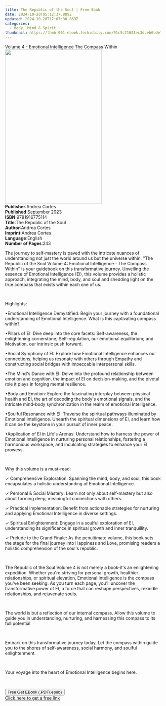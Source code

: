 ```yaml
---
title: The Republic of the Soul | Free Book
date: 2024-10-20T05:12:37.889Z
updated: 2024-10-26T17:07:30.863Z
categories:
  - Body, Mind & Spirit
thumbnail: https://thmb-001-ebook.techidaily.com/91c5c21631ec3dceb6bde115c80100fd18f5469a2acfaa1793713779e2bb8c8d.jpg
---
```

<main id="book-container">
  <div class="flex flex-col">
    <div class="book-brief flex-1 py-6 px-4 sm:p-6 md:py-10 md:px-8">
      <!-- brief-->
      <div class="book-brief-main">
        Volume 4 - Emotional Intelligence The Compass Within
      </div>
    </div>
    <div
      class="book-meta-info flex-1 grid gap-4 col-start-1 col-end-3 row-start-1 sm:mb-6 sm:grid-cols-4 lg:gap-6 lg:col-start-2 lg:row-end-6 lg:row-span-6 lg:mb-0"
    >
      <div
        class="book-meta-info-left place-content-center mt-4 p-4 text-sm leading-6 col-start-2 col-span-2 dark:text-slate-400"
      >
        <img
          class="w-full h-500 object-cover rounded-lg sm:h-255 sm:col-span-2 lg:col-span-full"
          src="https://img-001-ebook.techidaily.com/1e9edf4a0964dd4d391c0d77d2283362c48b9e13cb14b694392accc7117e6b3d.jpg"
          alt=""
          width="312"
          height="500"
        />
      </div>
      <div
        class="book-meta-info-right mt-2 col-start-1 row-start-2 col-span-3 self-center"
      >
        <!-- meta data  -->
        <div class="flex flex-col px-4 md:px-8">
          <div class="flex-1">
            <strong>Publisher</strong>:<span class="px-2">Andrea Cortes</span>
          </div>
          <div class="flex-1">
            <strong>Published</strong>:<span class="px-2">September 2023</span>
          </div>
          <div class="flex-1">
            <strong>ISBN</strong>:<span class="px-2">9781916775114</span>
          </div>
          <div class="flex-1">
            <strong>Title</strong>:<span class="px-2"
              >The Republic of the Soul</span
            >
          </div>
          <div class="flex-1">
            <strong>Author</strong>:<span class="px-2">Andrea Cortes</span>
          </div>
          <div class="flex-1">
            <strong>Imprint</strong>:<span class="px-2">Andrea Cortes</span>
          </div>
          <div class="flex-1">
            <strong>Language</strong>:<span class="px-2">English</span>
          </div>
          <div class="flex-1">
            <strong>Number of Pages</strong>:<span class="px-2">243</span>
          </div>
        </div>
      </div>
    </div>
    <div class="book-description flex-1 py-6 px-4 sm:p-6 md:py-10 md:px-8">
      <div class="book-description-main">
        <div accordion-content="" id="description">
          <p>
            The journey to self-mastery is paved with the intricate nuances of
            understanding not just the world around us but the universe within.
            "The Republic of the Soul Volume 4: Emotional Intelligence - The
            Compass Within" is your guidebook on this transformative journey.
            Unveiling the essence of Emotional Intelligence (EI), this volume
            provides a holistic approach, integrating the mind, body, and soul
            and shedding light on the true compass that exists within each one
            of us.
          </p>
          <p><br /></p>
          <p>Highlights:</p>
          <p>
            •Emotional Intelligence Demystified: Begin your journey with a
            foundational understanding of Emotional Intelligence. What is this
            captivating compass within?
          </p>
          <p>
            •Pillars of EI: Dive deep into the core facets: Self-awareness, the
            enlightening cornerstone; Self-regulation, our emotional
            equilibrium; and Motivation, our intrinsic push forward.
          </p>
          <p>
            •Social Symphony of EI: Explore how Emotional Intelligence enhances
            our connections, helping us resonate with others through Empathy and
            constructing social bridges with impeccable interpersonal skills.
          </p>
          <p>
            •The Mind's Dance with EI: Delve into the profound relationship
            between emotion and cognition, the impact of EI on decision-making,
            and the pivotal role it plays in forging mental resilience.
          </p>
          <p>
            •Body and Emotion: Explore the fascinating interplay between
            physical health and EI, the art of decoding the body's emotional
            signals, and the intricate mind-body synchronization in the realm of
            emotional Intelligence.
          </p>
          <p>
            •Soulful Resonance with EI: Traverse the spiritual pathways
            illuminated by Emotional Intelligence. Unearth the spiritual
            dimensions of EI, and learn how it can be the keystone in your
            pursuit of inner peace.
          </p>
          <p>
            •Application of EI in Life's Arenas: Understand how to harness the
            power of Emotional Intelligence in nurturing personal relationships,
            fostering a harmonious workspace, and inculcating strategies to
            enhance your EI prowess.
          </p>
          <p><br /></p>
          <p>Why this volume is a must-read:</p>
          <p>
            ✓ Comprehensive Exploration: Spanning the mind, body, and soul, this
            book encapsulates a holistic understanding of Emotional
            Intelligence.
          </p>
          <p>
            ✓ Personal &amp; Social Mastery: Learn not only about self-mastery
            but also about forming deep, meaningful connections with others.
          </p>
          <p>
            ✓ Practical Implementation: Benefit from actionable strategies for
            nurturing and applying Emotional Intelligence in diverse settings.
          </p>
          <p>
            ✓ Spiritual Enlightenment: Engage in a soulful exploration of EI,
            understanding its significance in spiritual growth and inner
            tranquillity.
          </p>
          <p>
            ✓ Prelude to the Grand Finale: As the penultimate volume, this book
            sets the stage for the final journey into Happiness and Love,
            promising readers a holistic comprehension of the soul's republic.
          </p>
          <p><br /></p>
          <p>
            The Republic of the Soul Volume 4 is not merely a book-it's an
            enlightening expedition. Whether you're striving for personal
            growth, healthier relationships, or spiritual elevation, Emotional
            Intelligence is the compass you've been seeking. As you turn each
            page, you'll uncover the transformative power of EI, a force that
            can reshape perspectives, rekindle relationships, and rejuvenate
            souls.
          </p>
          <p><br /></p>
          <p>
            The world is but a reflection of our internal compass. Allow this
            volume to guide you in understanding, nurturing, and harnessing this
            compass to its full potential.
          </p>
          <p><br /></p>
          <p>
            Embark on this transformative journey today. Let the compass within
            guide you to the shores of self-awareness, social harmony, and
            soulful enlightenment.&nbsp;
          </p>
          <p><br /></p>
          <p>
            Your voyage into the heart of Emotional Intelligence begins here.
          </p>
          <p><br /></p>
        </div>
        <div class="accordion-fader"></div>
      </div>
    </div>
    <div class="book-excerpts flex-1 py-6 px-4 sm:p-6 md:py-10 md:px-8"></div>
    <div
      class="book-about-author flex-1 py-6 px-4 sm:p-6 md:py-10 md:px-8"
    ></div>
    <div class="book-free-get flex-1 py-6 px-4 sm:p-6 md:py-10 md:px-8">
      <button
        id="btn-free-get"
        class="bg-blue-500 hover:bg-blue-700 text-white font-bold py-2 px-4 rounded"
      >
        Free Get EBook (.PDF/.epub)
      </button>
      <div id="countdown-display" class="px-2 text-lg mt-2"></div>
      <a
        id="free-link"
        class="hidden bg-blue-500 hover:bg-blue-700 text-white font-bold py-2 px-4 rounded"
        href="https://www.ebooks.com/en-us/book/211058512/the-republic-of-the-soul/andrea-cortes/"
        target="_blank"
        >Click here to get a free link</a
      >
    </div>
    <script>
      let countdownTime = 0;
      let countdownInterval = null;
      document
        .getElementById('btn-free-get')
        .addEventListener('click', startCountdown);
      function startCountdown() {
        countdownTime = new Date().getTime() + 60000 * 3;
        countdownInterval = setInterval(updateCountdown, 1000);
        document.getElementById('btn-free-get').disabled = true;
        document
          .getElementById('btn-free-get')
          .classList.add('bg-gray-500', 'cursor-not-allowed');
      }
      function updateCountdown() {
        let currentTime = new Date().getTime();
        let timeLeft = countdownTime - currentTime;
        let secondsLeft = Math.floor(timeLeft / 1000);
        document.getElementById('countdown-display').innerHTML =
          `Remaining time: ${secondsLeft} seconds.`;
        if (secondsLeft <= 0) {
          clearInterval(countdownInterval);
          document.getElementById('btn-free-get').classList.add('hidden');
          document.getElementById('free-link').classList.remove('hidden');
          document.getElementById('countdown-display').innerHTML = '';
        }
      }
    </script>
  </div>
</main>

<ins class="adsbygoogle"
      style="display:block"
      data-ad-client="ca-pub-7571918770474297"
      data-ad-slot="8358498916"
      data-ad-format="auto"
      data-full-width-responsive="true"></ins>
    